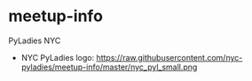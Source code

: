 # meetup-info
PyLadies NYC 

- NYC PyLadies logo:  https://raw.githubusercontent.com/nyc-pyladies/meetup-info/master/nyc_pyl_small.png

